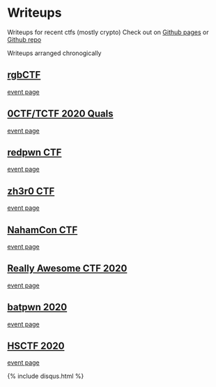# Writeups
Writeups for recent ctfs (mostly crypto)
Check out on [Github pages](https://deut-erium.github.io/WriteUps/) or [Github repo](https://github.com/deut-erium/WriteUps/)

Writeups arranged chronogically

## [rgbCTF](rgbctf/crypto)
[event page](https://ctftime.org/event/1042)

## [0CTF/TCTF 2020 Quals](tctf)
[event page](https://ctftime.org/event/1026)

## [redpwn CTF](redpwn)
[event page](https://ctftime.org/event/995)

## [zh3r0 CTF](zh3r0)  
[event page](https://ctftime.org/event/1062)

## [NahamCon CTF](nahamconCTF)  
[event page](https://ctftime.org/event/1067)

## [Really Awesome CTF 2020](ractf/crypto)  
[event page](https://ctftime.org/event/1065)

## [batpwn 2020](batpwn)  
[event page](https://ctftime.org/event/1051)

## [HSCTF 2020](HSCTF)  
[event page](https://ctftime.org/event/939)

{% include disqus.html %}




